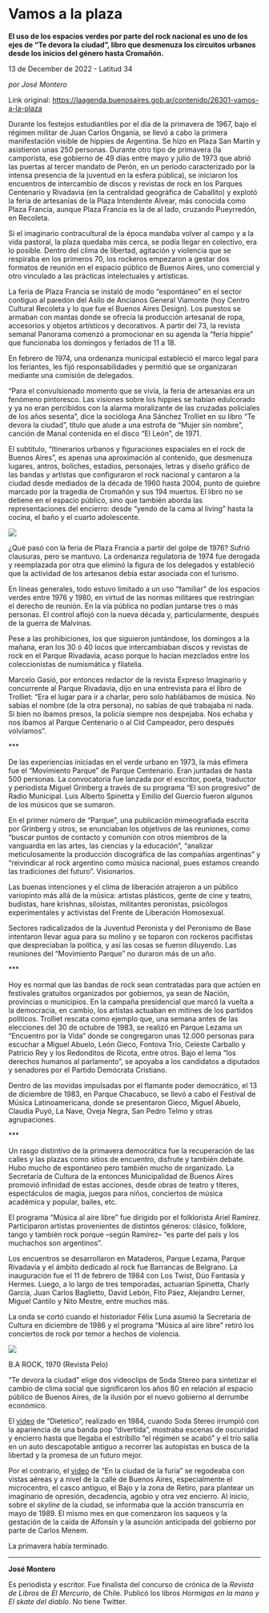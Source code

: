 # Vamos a la plaza

**El uso de los espacios verdes por parte del rock nacional es uno de los ejes de “Te devora la ciudad”, libro que desmenuza los circuitos urbanos desde los inicios del género hasta Cromañón.**

13 de December de 2022 - Latitud 34

_por José Montero_

Link original: https://laagenda.buenosaires.gob.ar/contenido/26301-vamos-a-la-plaza



Durante los festejos estudiantiles por el día de la primavera de 1967, bajo el régimen militar de Juan Carlos Onganía, se llevó a cabo la primera manifestación visible de hippies de Argentina. Se hizo en Plaza San Martín y asistieron unas 250 personas. Durante otro tipo de primavera (la camporista, ese gobierno de 49 días entre mayo y julio de 1973 que abrió las puertas al tercer mandato de Perón, en un período caracterizado por la intensa presencia de la juventud en la esfera pública), se iniciaron los encuentros de intercambio de discos y revistas de rock en los Parques Centenario y Rivadavia (en la centralidad geográfica de Caballito) y explotó la feria de artesanías de la Plaza Intendente Alvear, más conocida como Plaza Francia, aunque Plaza Francia es la de al lado, cruzando Pueyrredón, en Recoleta.




Si el imaginario contracultural de la época mandaba volver al campo y a la vida pastoral, la plaza quedaba más cerca, se podía llegar en colectivo, era lo posible. Dentro del clima de libertad, agitación y violencia que se respiraba en los primeros 70, los rockeros empezaron a gestar dos formatos de reunión en el espacio público de Buenos Aires, uno comercial y otro vinculado a las prácticas intelectuales y artísticas.




La feria de Plaza Francia se instaló de modo “espontáneo” en el sector contiguo al paredón del Asilo de Ancianos General Viamonte (hoy Centro Cultural Recoleta y lo que fue el Buenos Aires Design). Los puestos se armaban con mantas donde se ofrecía la producción artesanal de ropa, accesorios y objetos artísticos y decorativos. A partir del 73, la revista semanal Panorama comenzó a promocionar en su agenda la “feria hippie” que funcionaba los domingos y feriados de 11 a 18.




En febrero de 1974, una ordenanza municipal estableció el marco legal para los feriantes, les fijó responsabilidades y permitió que se organizaran mediante una comisión de delegados.




“Para el convulsionado momento que se vivía, la feria de artesanías era un fenómeno pintoresco. Las visiones sobre los hippies se habían edulcorado y ya no eran percibidos con la alarma moralizante de las cruzadas policiales de los años sesenta”, dice la socióloga Ana Sánchez Trolliet en su libro “Te devora la ciudad”, título que alude a una estrofa de “Mujer sin nombre”, canción de Manal contenida en el disco “El León”, de 1971.




El subtítulo, “Itinerarios urbanos y figuraciones espaciales en el rock de Buenos Aires”, es apenas una aproximación al contenido, que desmenuza lugares, antros, boliches, estadios, personajes, letras y diseño gráfico de las bandas y artistas que configuraron el rock nacional y cantaron a la ciudad desde mediados de la década de 1960 hasta 2004, punto de quiebre marcado por la tragedia de Cromañón y sus 194 muertos. El libro no se detiene en el espacio público, sino que también aborda las representaciones del encierro: desde “yendo de la cama al living” hasta la cocina, el baño y el cuarto adolescente.




![](https://cdn.feater.me/files/images/731551/7c616747-916a-4e07-bb17-8de460e903ec.jpg)




¿Qué pasó con la feria de Plaza Francia a partir del golpe de 1976? Sufrió clausuras, pero se mantuvo. La ordenanza regulatoria de 1974 fue derogada y reemplazada por otra que eliminó la figura de los delegados y estableció que la actividad de los artesanos debía estar asociada con el turismo.




En líneas generales, todo estuvo limitado a un uso “familiar” de los espacios verdes entre 1976 y 1980, en virtud de las normas militares que restringían el derecho de reunión. En la vía pública no podían juntarse tres o más personas. El control aflojó con la nueva década y, particularmente, después de la guerra de Malvinas.




Pese a las prohibiciones, los que siguieron juntándose, los domingos a la mañana, eran los 30 ó 40 locos que intercambiaban discos y revistas de rock en el Parque Rivadavia, acaso porque lo hacían mezclados entre los coleccionistas de numismática y filatelia.




Marcelo Gasió, por entonces redactor de la revista Expreso Imaginario y concurrente al Parque Rivadavia, dijo en una entrevista para el libro de Trolliet: “Era el lugar para ir a charlar, pero solo hablábamos de música. No sabías el nombre (de la otra persona), no sabías de qué trabajaba ni nada. Si bien no íbamos presos, la policía siempre nos despejaba. Nos echaba y nos íbamos al Parque Centenario o al Cid Campeador, pero después volvíamos”.




\*\*\*




De las experiencias iniciadas en el verde urbano en 1973, la más efímera fue el “Movimiento Parque” de Parque Centenario. Eran juntadas de hasta 500 personas. La convocatoria fue lanzada por el escritor, poeta, traductor y periodista Miguel Grinberg a través de su programa “El son progresivo” de Radio Municipal. Luis Alberto Spinetta y Emilio del Guercio fueron algunos de los músicos que se sumaron.




En el primer número de “Parque”, una publicación mimeografiada escrita por Grinberg y otros, se enunciaban los objetivos de las reuniones, como “buscar puntos de contacto y comunión con otros miembros de la vanguardia en las artes, las ciencias y la educación”, “analizar meticulosamente la producción discográfica de las compañías argentinas” y “reivindicar al rock argentino como música nacional, pues estamos creando las tradiciones del futuro”. Visionarios.




Las buenas intenciones y el clima de liberación atrajeron a un público variopinto más allá de la música: artistas plásticos, gente de cine y teatro, budistas, hare krishnas, siloístas, militantes peronistas, psicólogos experimentales y activistas del Frente de Liberación Homosexual.




Sectores radicalizados de la Juventud Peronista y del Peronismo de Base intentaron llevar agua para su molino y se toparon con rockeros pacifistas que despreciaban la política, y así las cosas se fueron diluyendo. Las reuniones del “Movimiento Parque” no duraron más de un año.




\*\*\*




Hoy es normal que las bandas de rock sean contratadas para que actúen en festivales gratuitos organizados por gobiernos, ya sean de Nación, provincias o municipios. En la campaña presidencial que marcó la vuelta a la democracia, en cambio, los artistas actuaban en mitines de los partidos políticos. Trolliet rescata como ejemplo que, una semana antes de las elecciones del 30 de octubre de 1983, se realizó en Parque Lezama un “Encuentro por la Vida” donde se congregaron unas 12.000 personas para escuchar a Miguel Abuelo, León Gieco, Fontova Trío, Celeste Carballo y Patricio Rey y los Redonditos de Ricota, entre otros. Bajo el lema “los derechos humanos al parlamento”, se apoyaba a los candidatos a diputados y senadores por el Partido Demócrata Cristiano.




Dentro de las movidas impulsadas por el flamante poder democrático, el 13 de diciembre de 1983, en Parque Chacabuco, se llevó a cabo el Festival de Música Latinoamericana, donde se presentaron Gieco, Miguel Abuelo, Claudia Puyó, La Nave, Oveja Negra, San Pedro Telmo y otras agrupaciones.




\*\*\*




Un rasgo distintivo de la primavera democrática fue la recuperación de las calles y las plazas como sitios de encuentro, disfrute y también debate. Hubo mucho de espontáneo pero también mucho de organizado. La Secretaría de Cultura de la entonces Municipalidad de Buenos Aires promovió infinidad de estas acciones, desde obras de teatro y títeres, espectáculos de magia, juegos para niños, conciertos de música académica y popular, bailes, etc.




El programa “Música al aire libre” fue dirigido por el folklorista Ariel Ramírez. Participaron artistas provenientes de distintos géneros: clásico, folklore, tango y también rock porque –según Ramírez– “es parte del país y los muchachos son argentinos”.




Los encuentros se desarrollaron en Mataderos, Parque Lezama, Parque Rivadavia y el ámbito dedicado al rock fue Barrancas de Belgrano. La inauguración fue el 11 de febrero de 1984 con Los Twist, Dúo Fantasía y Hermes. Luego, a lo largo de tres temporadas, actuarían Spinetta, Charly García, Juan Carlos Baglietto, David Lebón, Fito Páez, Alejandro Lerner, Miguel Cantilo y Nito Mestre, entre muchos más.




La onda se cortó cuando el historiador Félix Luna asumió la Secretaría de Cultura en diciembre de 1986 y el programa “Música al aire libre” retiró los conciertos de rock por temor a hechos de violencia.




![](https://cdn.feater.me/files/images/731555/0b6aa2a4-aad8-41aa-963b-e5fab552c316.jpg)




B.A ROCK, 1970 (Revista Pelo)




“Te devora la ciudad” elige dos videoclips de Soda Stereo para sintetizar el cambio de clima social que significaron los años 80 en relación al espacio público de Buenos Aires, de la ilusión por el nuevo gobierno al derrumbe económico.




El [video](https://www.youtube.com/watch?v=WAL3zZZjqG0) de “Dietético”, realizado en 1984, cuando Soda Stereo irrumpió con la apariencia de una banda pop “divertida”, mostraba escenas de oscuridad y encierro hasta que llegaba el estribillo “el régimen se acabó” y el trío salía en un auto descapotable antiguo a recorrer las autopistas en busca de la libertad y la promesa de un futuro mejor.




Por el contrario, el [video](https://youtu.be/AVEDgT_lG60) de “En la ciudad de la furia” se regodeaba con vistas aéreas y a nivel de la calle de Buenos Aires, especialmente el microcentro, el casco antiguo, el Bajo y la zona de Retiro, para plantear un imaginario de opresión, decadencia, agobio y otra vez encierro. Al inicio, sobre el *skyline* de la ciudad, se informaba que la acción transcurría en mayo de 1989. El mismo mes en que comenzaron los saqueos y la gestación de la caída de Alfonsín y la asunción anticipada del gobierno por parte de Carlos Menem.




La primavera había terminado.




---




**José Montero**




Es periodista y escritor. Fue finalista del concurso de crónica de la *Revista de Libros* de *El Mercurio*, de Chile. Publicó los libros *Hormigas en la mano y El skate del diablo*. No tiene Twitter.



